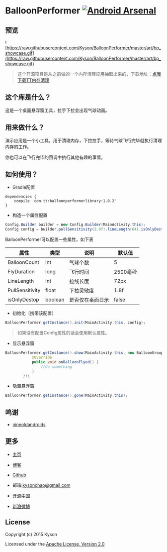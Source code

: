 # BalloonPerformer [![Android Arsenal](https://img.shields.io/badge/Android%20Arsenal-BalloonPerformer-brightgreen.svg?style=flat)](http://android-arsenal.com/details/1/2370)

## 预览

![https://raw.githubusercontent.com/Kyson/BalloonPerformer/master/art/bp_showcase.gif](https://raw.githubusercontent.com/Kyson/BalloonPerformer/master/art/bp_showcase.gif)


> 这个开源项目是从之前做的一个内存清理应用抽取出来的，下载地址：[点我下载TT内存清理](http://openbox.mobilem.360.cn/index/d/sid/2366842)

## 这个库是什么？

这是一个桌面悬浮窗工具，拉手下拉会出现气球动画。

## 用来做什么？

演示应用是一个小工具，用于清理内存，下拉拉手，等待气球飞行完毕就执行清理内存的工作。

你也可以在飞行完毕的回调中执行其他有趣的事情。

## 如何使用？

- Gradle配置

```
dependencies {
    compile 'com.tt:balloonperformerlibrary:1.0.2'
}
```

- 构造一个属性配置

```java
Config.Builder builder = new Config.Builder(MainActivity.this);
Config config = builder.pullSensitivity(2.0f).lineLength(64).isOnlyDestop(false).flyDuration(3000).balloonCount(6).create();
```

BalloonPerformer可以配置一些属性，如下表

| 属性 |类型|说明|默认值|
|--- |--- |--- |--- |
|BalloonCount|int|气球个数|5|
|FlyDuration|long|飞行时间|2500毫秒|
|LineLength|int|拉线长度|72px|
|PullSensitivity|float|下拉灵敏度|1.8f|
|isOnlyDestop|boolean|是否仅在桌面显示|false|

- 初始化（携带该配置）

```java
BalloonPerformer.getInstance().init(MainActivity.this, config);
```

> 如果没有配置Config属性的话会使用默认属性。

- 显示悬浮窗

```java
BalloonPerformer.getInstance().show(MainActivity.this, new BalloonGroup.OnBalloonFlyedListener() {
            @Override
            public void onBalloonFlyed() {
                //do something
            }
        });
```

- 隐藏悬浮窗

```java
BalloonPerformer.getInstance().gone(MainActivity.this);
```

## 鸣谢

- [nineoldandroids](http://nineoldandroids.com/)

## 更多

- [主页](http://www.hikyson.cn)

- [博客](http://blog.hikyson.cn/)

- [Github](https://github.com/Kyson)

- 邮箱:kysonchao@gmail.com

- [开源中国](http://git.oschina.net/cocobaby)

- [新浪微博](http://weibo.com/1980495343/profile?rightmod=1&wvr=6&mod=personinfo)

## License

Copyright (c) 2015 Kyson

Licensed under the [Apache License, Version 2.0](http://www.apache.org/licenses/LICENSE-2.0)
